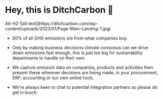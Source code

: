<h1>Hey, this is DitchCarbon 👋</h1>
Alt-H2
![alt text](https://ditchcarbon.com/wp-content/uploads/2023/01/Page-Main-Landing-1.jpg)

- 60% of all GHG emissions are from what companies buy. 

- Only by making business decisions climate conscious can we drive down emissions fast enough, this is just too big for sustainability departments to handle on their own.

- We capture emission data on companies, products and activities then present these wherever decisions are being made, in your procurement, ERP, accounting or our own online tools. 

- We're always keen to chat to potential integration partners so please do get in touch.
